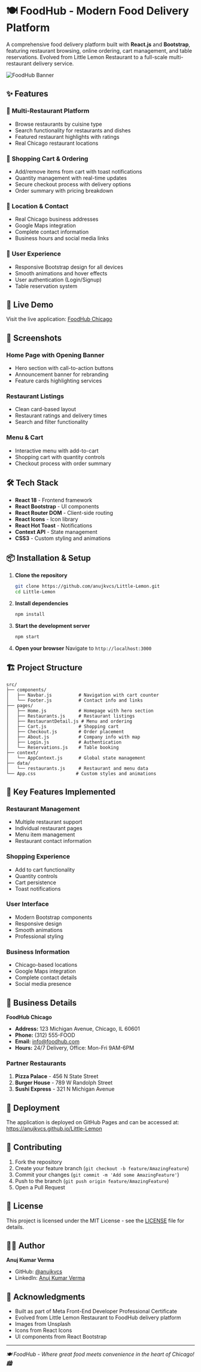 # 🍽️ FoodHub - Modern Food Delivery Platform

A comprehensive food delivery platform built with **React.js** and **Bootstrap**, featuring restaurant browsing, online ordering, cart management, and table reservations. Evolved from Little Lemon Restaurant to a full-scale multi-restaurant delivery service.

![FoodHub Banner](https://images.unsplash.com/photo-1504674900247-0877df9cc836?w=800&h=300&fit=crop)

## ✨ Features

### 🏪 **Multi-Restaurant Platform**
- Browse restaurants by cuisine type
- Search functionality for restaurants and dishes
- Featured restaurant highlights with ratings
- Real Chicago restaurant locations

### 🛒 **Shopping Cart & Ordering**
- Add/remove items from cart with toast notifications
- Quantity management with real-time updates
- Secure checkout process with delivery options
- Order summary with pricing breakdown

### 📍 **Location & Contact**
- Real Chicago business addresses
- Google Maps integration
- Complete contact information
- Business hours and social media links

### 👤 **User Experience**
- Responsive Bootstrap design for all devices
- Smooth animations and hover effects
- User authentication (Login/Signup)
- Table reservation system

## 🚀 Live Demo

Visit the live application: [FoodHub Chicago](https://anujkvcs.github.io/Little-Lemon)

## 📱 Screenshots

### Home Page with Opening Banner
- Hero section with call-to-action buttons
- Announcement banner for rebranding
- Feature cards highlighting services

### Restaurant Listings
- Clean card-based layout
- Restaurant ratings and delivery times
- Search and filter functionality

### Menu & Cart
- Interactive menu with add-to-cart
- Shopping cart with quantity controls
- Checkout process with order summary

## 🛠️ Tech Stack

- **React 18** - Frontend framework
- **React Bootstrap** - UI components
- **React Router DOM** - Client-side routing
- **React Icons** - Icon library
- **React Hot Toast** - Notifications
- **Context API** - State management
- **CSS3** - Custom styling and animations

## 📦 Installation & Setup

1. **Clone the repository**
   ```bash
   git clone https://github.com/anujkvcs/Little-Lemon.git
   cd Little-Lemon
   ```

2. **Install dependencies**
   ```bash
   npm install
   ```

3. **Start the development server**
   ```bash
   npm start
   ```

4. **Open your browser**
   Navigate to `http://localhost:3000`

## 🏗️ Project Structure

```
src/
├── components/
│   ├── Navbar.js          # Navigation with cart counter
│   └── Footer.js          # Contact info and links
├── pages/
│   ├── Home.js            # Homepage with hero section
│   ├── Restaurants.js     # Restaurant listings
│   ├── RestaurantDetail.js # Menu and ordering
│   ├── Cart.js            # Shopping cart
│   ├── Checkout.js        # Order placement
│   ├── About.js           # Company info with map
│   ├── Login.js           # Authentication
│   └── Reservations.js    # Table booking
├── context/
│   └── AppContext.js      # Global state management
├── data/
│   └── restaurants.js     # Restaurant and menu data
└── App.css               # Custom styles and animations
```

## 🌟 Key Features Implemented

### **Restaurant Management**
- Multiple restaurant support
- Individual restaurant pages
- Menu item management
- Restaurant contact information

### **Shopping Experience**
- Add to cart functionality
- Quantity controls
- Cart persistence
- Toast notifications

### **User Interface**
- Modern Bootstrap components
- Responsive design
- Smooth animations
- Professional styling

### **Business Information**
- Chicago-based locations
- Google Maps integration
- Complete contact details
- Social media presence

## 🎯 Business Details

**FoodHub Chicago**
- **Address:** 123 Michigan Avenue, Chicago, IL 60601
- **Phone:** (312) 555-FOOD
- **Email:** info@foodhub.com
- **Hours:** 24/7 Delivery, Office: Mon-Fri 9AM-6PM

### Partner Restaurants
1. **Pizza Palace** - 456 N State Street
2. **Burger House** - 789 W Randolph Street  
3. **Sushi Express** - 321 N Michigan Avenue

## 🚀 Deployment

The application is deployed on GitHub Pages and can be accessed at:
https://anujkvcs.github.io/Little-Lemon

## 🤝 Contributing

1. Fork the repository
2. Create your feature branch (`git checkout -b feature/AmazingFeature`)
3. Commit your changes (`git commit -m 'Add some AmazingFeature'`)
4. Push to the branch (`git push origin feature/AmazingFeature`)
5. Open a Pull Request

## 📄 License

This project is licensed under the MIT License - see the [LICENSE](LICENSE) file for details.

## 👨‍💻 Author

**Anuj Kumar Verma**
- GitHub: [@anujkvcs](https://github.com/anujkvcs)
- LinkedIn: [Anuj Kumar Verma](https://linkedin.com/in/anujkvcs)

## 🙏 Acknowledgments

- Built as part of Meta Front-End Developer Professional Certificate
- Evolved from Little Lemon Restaurant to FoodHub delivery platform
- Images from Unsplash
- Icons from React Icons
- UI components from React Bootstrap

---

*🍽️ FoodHub - Where great food meets convenience in the heart of Chicago! 🏙️*